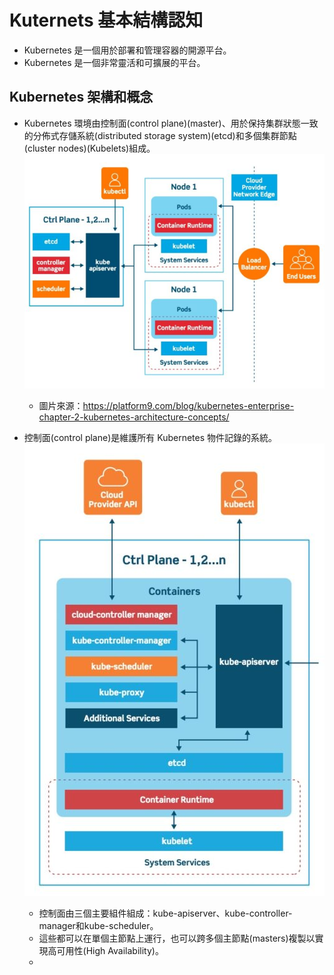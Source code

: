 # Kuternets 基本結構認知
+ Kubernetes 是一個用於部署和管理容器的開源平台。
+ Kubernetes 是一個非常靈活和可擴展的平台。

## Kubernetes 架構和概念
+ Kubernetes 環境由控制面(control plane)(master)、用於保持集群狀態一致的分佈式存儲系統(distributed storage system)(etcd)和多個集群節點(cluster nodes)(Kubelets)組成。
![Kubernetes 架構概覽](1.jpg)
  + 圖片來源：https://platform9.com/blog/kubernetes-enterprise-chapter-2-kubernetes-architecture-concepts/

+ 控制面(control plane)是維護所有 Kubernetes 物件記錄的系統。
![Kubernetes 控制面分類圖](2.jpg)
  + 控制面由三個主要組件組成：kube-apiserver、kube-controller-manager和kube-scheduler。
  + 這些都可以在單個主節點上運行，也可以跨多個主節點(masters)複製以實現高可用性(High Availability)。
  + 